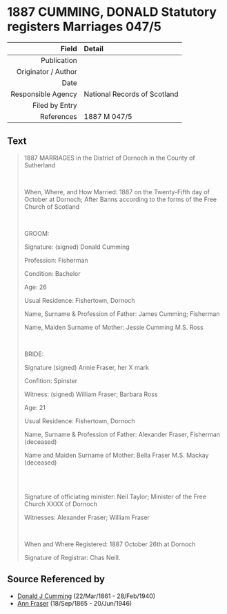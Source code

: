 ﻿---
layout: page
permalink: /sources/s18319648
---

# 1887 CUMMING, DONALD Statutory registers Marriages 047/5

Field | Detail
---:|:---
Publication | 
Originator / Author | 
Date | 
Responsible Agency | National Records of Scotland
Filed by Entry | 
References | 1887 M 047/5

## Text

> 1887 MARRIAGES in the District of Dornoch in the County of Sutherland
>
> <br/>
>
> When, Where, and How Married: 1887 on the Twenty-Fifth day of October at Dornoch; After Banns according to the forms of the Free Church of Scotland
>
> <br/>
>
> GROOM:
>
> Signature: (signed) Donald Cumming
>
> Profession: Fisherman
>
> Condition: Bachelor
>
> Age: 26
>
> Usual Residence: Fishertown, Dornoch
>
> Name, Surname & Profession of Father: James Cumming; Fisherman
>
> Name, Maiden Surname of Mother: Jessie Cumming M.S. Ross
>
> <br/>
>
> BRIDE:
>
> Signature (signed) Annie Fraser, her X mark
>
> Confition: Spinster
>
> Witness: (signed) William Fraser; Barbara Ross
>
> Age: 21
>
> Usual Residence: Fishertown, Dornoch
>
> Name, Surname & Profession of Father: Alexander Fraser, Fisherman (deceased)
>
> Name and Maiden Surname of Mother: Bella Fraser M.S. Mackay (deceased)
>
> <br/>
>
> <br/>
>
> Signature of officiating minister: Neil Taylor; Minister of the Free Church XXXX of Dornoch
>
> Witnesses: Alexander Fraser; William Fraser
>
> <br/>
>
> When and Where Registered: 1887 October 26th at Dornoch
>
> Signature of Registrar: Chas Neill.
>

## Source Referenced by

* [Donald J Cumming](../people/@20465544@-donald-j-cumming-b1861-3-22-d1940-2-28.md) (22/Mar/1861 - 28/Feb/1940)
* [Ann Fraser](../people/@70425788@-ann-fraser-b1865-9-18-d1946-6-20.md) (18/Sep/1865 - 20/Jun/1946)

